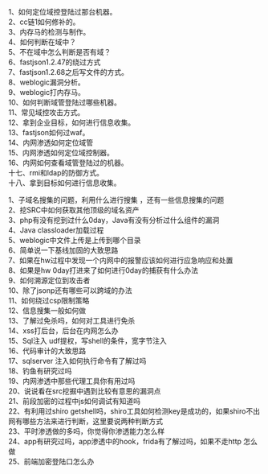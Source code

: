 1、如何定位域控登陆过那台机器。<br />2、cc链1如何修补的。<br />3、内存马的检测与制作。<br />4、如何判断在域中？<br />5、不在域中怎么判断是否有域？<br />6、fastjson1.2.47的绕过方式<br />7、fastjson1.2.68之后写文件的方式。<br />8、weblogic漏洞分析。<br />9、weblogic打内存马。<br />10、如何判断域管登陆过哪些机器。<br />11、常见域控攻击方式。<br />12、拿到企业目标，如何进行信息收集。<br />13、fastjson如何过waf。<br />14、内网渗透如何定位域管<br />15、内网渗透如何定位域控制器。<br />16、内网如何查看域管登陆过的机器。<br />十七、rmi和ldap的防御方式。<br />十八、拿到目标如何进行信息收集。

1、子域名搜集的问题，利用什么进行搜集 ，还有一些信息搜集的问题<br />2、挖SRC中如何获取其他顶级的域名资产 <br />3、php有没有挖到过什么0day，Java有没有分析过什么组件的漏洞<br />4、Java classloader加载过程 <br />5、weblogic中文件上传是上传到哪个目录<br />6、简单说一下基线加固的大致思路 <br />7、如果在hw过程中发现一个内网中的报警应该如何进行应急响应和处置<br />8、如果是hw 0day打进来了如何进行0day的捕获有什么办法 <br />9、如何溯源定位到攻击者<br />10、除了jsonp还有哪些可以跨域的办法<br />11、如何绕过csp限制策略<br />12、信息搜集一般如何做<br />13、了解过免杀吗，如何对工具进行免杀<br />14、xss打后台，后台在内网怎么办<br />15、Sql注入 udf提权，写shell的条件，宽字节注入<br />16、代码审计的大致思路<br />17、sqlserver 注入如何执行命令有了解过吗<br />18、钓鱼有研究过吗<br />19、内网渗透中那些代理工具你有用过吗<br />20、说说看在src挖掘中遇到比较有意思的漏洞点<br />21、前段加密的过程中js如何调试有知道吗<br />22、有利用过shiro getshell吗，shiro工具如何检测key是成功的，如果shiro不出网有哪些方法来进行判断，这里要说两种判断方式<br />23、平时渗透做的多吗，你觉得你渗透能力怎么样<br />24、app有研究过吗，app渗透中的hook，frida有了解过吗，如果不走http 怎么做<br />25、前端加密登陆口怎么办
